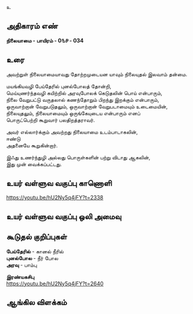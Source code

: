 உ


## அதிகாரம் எண்

**நிலையாமை - பாயிரம் - 0௩௪ - 034**

## உரை

அவற்றுள் நிலையாமையாவது தோற்றமுடையன யாவும் நிலையுதல் இலவாம் தன்மை.  

மயங்கியவழி பேய்தேரில் புனல்போலத் தோன்றி,  
மெய்யுணர்ந்தவழி கயிற்றில் அரவுபோலக் கெடுதலின் பொய் என்பாரும்,  
நிலை வேறுபட்டு வருதலால் கணந்தோறும் பிறந்து இறக்கும் என்பாரும்,  
ஒருவாற்றான் வேறுபடுதலும், ஒருவாற்றான் வேறுபடாமையும் உடைமையின்,  
நிலையுதலும், நிலையாமையும் ஒருங்கேயுடைய என்பாரும் எனப்  
பொருட்பெற்றி கூறுவார் பலதிறத்தராவர்.  

அவர் எல்லார்க்கும் அவற்றது நிலையாமை உடம்பாடாகலின்,  
ஈண்டு  
அதனையே கூறுகின்றார்.  

இஃது உணர்ந்துழி அல்லது பொருள்களின் பற்று விடாது ஆகலின்,  
இது முன் வைக்கப்பட்டது.

## உயர் வள்ளுவ வகுப்பு காணொளி

https://youtu.be/hU2Ny5q4jFY?t=2338

## உயர் வள்ளுவ வகுப்பு ஒலி அமைவு 


## கூடுதல் குறிப்புகள்  

**பேய்தேரில்** - கானல் நீரில்   
**புனல்போல** - நீர் போல  
**அரவு** - பாம்பு   

**இரண்யகசிபு**  
https://youtu.be/hU2Ny5q4jFY?t=2640

## ஆங்கில விளக்கம்

